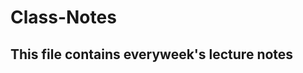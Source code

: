 # Class-Notes
## This file contains everyweek's lecture notes
                                                                         
                                                     
                                                                        
